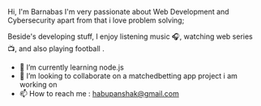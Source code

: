 


Hi, I'm Barnabas I'm very passionate about Web Development and Cybersecurity apart
from that i love problem solving;

Beside's developing stuff, I enjoy listening music 🎧, watching web series 📺,  and also playing football .

- 🌱 I’m currently learning node.js
- 💞️ I’m looking to collaborate on a matchedbetting app project i am working on
- 📫 How to reach me : habupanshak@gmail.com

<!---
barry228/barry228 is a ✨ special ✨ repository because its `README.md` (this file) appears on your GitHub profile.
You can click the Preview link to take a look at your changes.
--->
